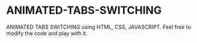 # ANIMATED-TABS-SWITCHING
ANIMATED TABS SWITCHING using HTML, CSS, JAVASCRIPT. Feel free to modify the code and play with it.
